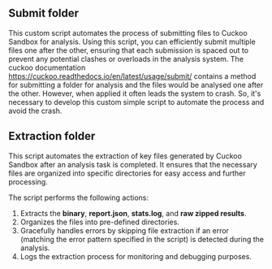 ## Submit folder

This custom script automates the process of submitting files to Cuckoo Sandbox for analysis. Using this script, you can efficiently submit multiple files one after the other, ensuring that each submission is spaced out to prevent any potential clashes or overloads in the analysis system. The cuckoo documentation https://cuckoo.readthedocs.io/en/latest/usage/submit/ contains a method for submitting a folder for analysis and the files would be analysed one after the other. However, when applied it often leads the system to crash. So, it's necessary to develop this custom simple script to automate the process and avoid the crash. 

## Extraction folder

This script automates the extraction of key files generated by Cuckoo Sandbox after an analysis task is completed. It ensures that the necessary files are organized into specific directories for easy access and further processing.

The script performs the following actions:
1. Extracts the **binary**, **report.json**, **stats.log**, and **raw zipped results**.
2. Organizes the files into pre-defined directories.
3. Gracefully handles errors by skipping file extraction if an error (matching the error pattern specified in the script) is detected during the analysis.
4. Logs the extraction process for monitoring and debugging purposes.
